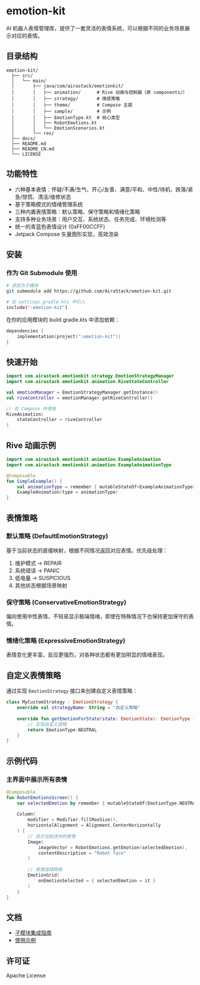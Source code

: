 # emotion-kit

AI 机器人表情管理库，提供了一套灵活的表情系统，可以根据不同的业务场景展示对应的表情。

## 目录结构

```
emotion-kit/
  ├── src/
  │   └── main/
  │       ├── java/com/airastack/emotionkit/
  │       │   ├── animation/      # Rive 动画与控制器（原 components/）
  │       │   ├── strategy/       # 情感策略
  │       │   ├── theme/          # Compose 主题
  │       │   ├── sample/         # 示例
  │       │   ├── EmotionType.kt  # 核心类型
  │       │   ├── RobotEmotions.kt
  │       │   └── EmotionScenarios.kt
  │       └── res/
  ├── docs/
  ├── README.md
  ├── README_CN.md
  └── LICENSE
```

## 功能特性

- 六种基本表情：怀疑/不满/生气、开心/友善、满意/平和、中性/待机、跌落/紧急/惊慌、清洁/维修状态
- 基于策略模式的情绪管理系统
- 三种内置表情策略：默认策略、保守策略和情绪化策略
- 支持多种业务场景：用户交互、系统状态、任务完成、环境检测等
- 统一的青蓝色表情设计 (0xFF00CCFF)
- Jetpack Compose 矢量图形实现，高效渲染

## 安装

### 作为 Git Submodule 使用

```bash
# 添加为子模块
git submodule add https://github.com/AiraStack/emotion-kit.git

# 在 settings.gradle.kts 中引入
include(":emotion-kit")
```

在你的应用模块的 build.gradle.kts 中添加依赖：

```kotlin
dependencies {
    implementation(project(":emotion-kit"))
}
```

## 快速开始

```kotlin
import com.airastack.emotionkit.strategy.EmotionStrategyManager
import com.airastack.emotionkit.animation.RiveStateController

val emotionManager = EmotionStrategyManager.getInstance()
val riveController = emotionManager.getRiveController()

// 在 Compose 中使用
RiveAnimation(
    stateController = riveController
)
```

## Rive 动画示例

```kotlin
import com.airastack.emotionkit.animation.ExampleAnimation
import com.airastack.emotionkit.animation.ExampleAnimationType

@Composable
fun SimpleExample() {
    val animationType = remember { mutableStateOf<ExampleAnimationType>(ExampleAnimationType.Success) }
    ExampleAnimation(type = animationType)
}
```

## 表情策略

### 默认策略 (DefaultEmotionStrategy)

基于当前状态的直接映射，根据不同情况返回对应表情。优先级处理：
1. 维护模式 -> REPAIR
2. 系统错误 -> PANIC
3. 低电量 -> SUSPICIOUS
4. 其他状态根据场景映射

### 保守策略 (ConservativeEmotionStrategy)

偏向使用中性表情，不轻易显示极端情绪，即使在特殊情况下也保持更加保守的表情。

### 情绪化策略 (ExpressiveEmotionStrategy)

表情变化更丰富，反应更强烈，对各种状态都有更加明显的情绪表现。

## 自定义表情策略

通过实现 `EmotionStrategy` 接口来创建自定义表情策略：

```kotlin
class MyCustomStrategy : EmotionStrategy {
    override val strategyName: String = "自定义策略"
    
    override fun getEmotionForState(state: EmotionState): EmotionType {
        // 实现自定义逻辑
        return EmotionType.NEUTRAL
    }
}
```

## 示例代码

### 主界面中展示所有表情

```kotlin
@Composable
fun RobotEmotionsScreen() {
    var selectedEmotion by remember { mutableStateOf(EmotionType.NEUTRAL) }
    
    Column(
        modifier = Modifier.fillMaxSize(),
        horizontalAlignment = Alignment.CenterHorizontally
    ) {
        // 显示当前选中的表情
        Image(
            imageVector = RobotEmotions.getEmotion(selectedEmotion),
            contentDescription = "Robot face"
        )
        
        // 表情选择网格
        EmotionGrid(
            onEmotionSelected = { selectedEmotion = it }
        )
    }
}
```

## 文档

- [子模块集成指南](docs/Submodule_Integration.md)
- [使用示例](SampleUsage.md)

## 许可证

Apache License 